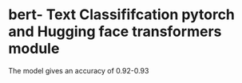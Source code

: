 # bert- Text Classififcation pytorch and Hugging face transformers module 

The model gives an accuracy of 0.92-0.93 
